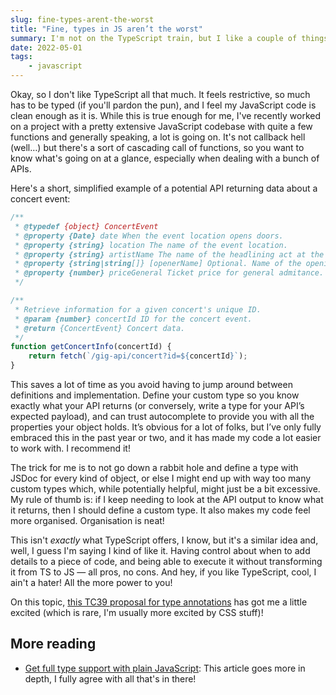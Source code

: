 ```yaml
---
slug: fine-types-arent-the-worst
title: "Fine, types in JS aren’t the worst"
summary: I'm not on the TypeScript train, but I like a couple of things…
date: 2022-05-01
tags:
    - javascript
---
```


Okay, so I don't like TypeScript all that much. It feels restrictive, so much has to be typed (if you'll pardon the pun), and I feel my JavaScript code is clean enough as it is. While this is true enough for me, I've recently worked on a project with a pretty extensive JavaScript codebase with quite a few functions and generally speaking, a lot is going on. It's not callback hell (well…) but there's a sort of cascading call of functions, so you want to know what's going on at a glance, especially when dealing with a bunch of APIs.

Here's a short, simplified example of a potential API returning data about a concert event:

```js
/**
 * @typedef {object} ConcertEvent
 * @property {Date} date When the event location opens doors.
 * @property {string} location The name of the event location.
 * @property {string} artistName The name of the headlining act at the concert.
 * @property {string|string[]} [openerName] Optional. Name of the opening act or acts.
 * @property {number} priceGeneral Ticket price for general admitance.
 */

/**
 * Retrieve information for a given concert's unique ID.
 * @param {number} concertId ID for the concert event.
 * @return {ConcertEvent} Concert data.
 */
function getConcertInfo(concertId) {
	return fetch(`/gig-api/concert?id=${concertId}`);
}
```

This saves a lot of time as you avoid having to jump around between definitions and implementation. Define your custom type so you know exactly what your API returns (or conversely, write a type for your API’s expected payload), and can trust autocomplete to provide you with all the properties your object holds. It’s obvious for a lot of folks, but I’ve only fully embraced this in the past year or two, and it has made my code a lot easier to work with. I recommend it!

The trick for me is to not go down a rabbit hole and define a type with JSDoc for every kind of object, or else I might end up with way too many custom types which, while potentially helpful, might just be a bit excessive. My rule of thumb is: if I keep needing to look at the API output to know what it returns, then I should define a custom type. It also makes my code feel more organised. Organisation is neat!

This isn't _exactly_ what TypeScript offers, I know, but it's a similar idea and, well, I guess I'm saying I kind of like it. Having control about when to add details to a piece of code, and being able to execute it without transforming it from TS to JS — all pros, no cons. And hey, if you like TypeScript, cool, I ain't a hater! All the more power to you!

On this topic, [this TC39 proposal for type annotations](https://github.com/tc39/proposal-type-annotations) has got me a little excited (which is rare, I'm usually more excited by CSS stuff)!

## More reading

- [Get full type support with plain JavaScript](https://www.pausly.app/blog/full-type-support-with-plain-javascript): This article goes more in depth, I fully agree with all that's in there!